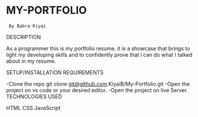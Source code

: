 # MY-PORTFOLIO
     By Babra Kiyai
  
DESCRIPTION

As a programmer this is my portfolio resume. 
it is a showcase that brings to light my developing skills and to confidently prove that i can do what I talked about in my resume.

SETUP/INSTALLATION REQUIREMENTS

   -Clone the repo
     git clone git@github.com:KiyaiB/My-Portfolio.git
   -Open the project on vs code or your desired editor.
   -Open the project on live Server.
TECHNOLOGIES USED

  HTML
  CSS
  JavaScript
